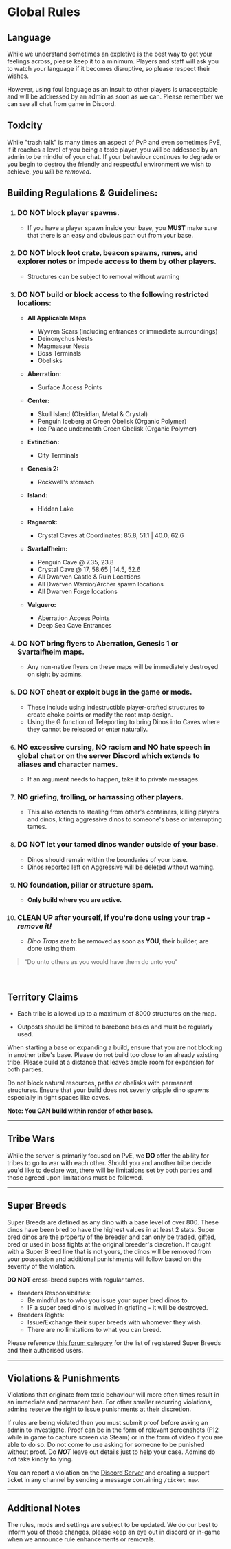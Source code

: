 # Global Rules

## Language

While we understand sometimes an expletive is the best way to get your feelings across, please keep it to a minimum. Players and staff will ask you to watch your language if it becomes disruptive, so please respect their wishes. 

However, using foul language as an insult to other players is unacceptable and will be addressed by an admin as soon as we can. Please remember we can see all chat from game in Discord.<br>

## Toxicity

While "trash talk" is many times an aspect of PvP and even sometimes PvE, if it reaches a level of you being a toxic player, you will be addessed by an admin to be mindful of your chat. If your behaviour continues to degrade or you begin to destroy the friendly and respectful environment we wish to achieve, _you will be removed_.<br>

## Building Regulations & Guidelines:<br>

1. ### **DO NOT** block player spawns.
   - If you have a player spawn inside your base, you __**MUST**__ make sure that there is an easy and obvious path out from your base.

2. ### **DO NOT** block loot crate, beacon spawns, runes, and explorer notes or impede access to them by other players.
   - Structures can be subject to removal without warning

3. ### **DO NOT** build or block access to the following restricted locations:
   -  **All Applicable Maps**
      * Wyvren Scars (including entrances or immediate surroundings)
      * Deinonychus Nests
      * Magmasaur Nests
      * Boss Terminals
      * Obelisks
  
   -  **Aberration:**
      * Surface Access Points

   -  **Center:**
      * Skull Island (Obsidian, Metal & Crystal)
      * Penguin Iceberg at Green Obelisk (Organic Polymer)
      * Ice Palace underneath Green Obelisk (Organic Polymer)

   -  **Extinction:**
      * City Terminals

   -  **Genesis 2:**
      * Rockwell's stomach

   -  **Island:**
      * Hidden Lake

   -  **Ragnarok:**
      * Crystal Caves at Coordinates: 85.8, 51.1 | 40.0, 62.6

   - **Svartalfheim:**
      * Penguin Cave @ 7.35, 23.8
      * Crystal Cave @ 17, 58.65 | 14.5, 52.6
      * All Dwarven Castle & Ruin Locations
      * All Dwarven Warrior/Archer spawn locations
      * All Dwarven Forge locations

   -  **Valguero:**
      * Aberration Access Points
      * Deep Sea Cave Entrances<br>


4. ### **DO NOT** bring flyers to Aberration, Genesis 1 or Svartalfheim maps. 
    - Any non-native flyers on these maps will be immediately destroyed on sight by admins.

5. ### **DO NOT** cheat or exploit bugs in the game or mods. 
    - These include using indestructible player-crafted structures to create choke points or modify the root map design.
    - Using the G function of Teleporting to bring Dinos into Caves where they cannot be released or enter naturally.

6. ### **NO** excessive cursing, **NO** racism and **NO** hate speech in global chat or on the server Discord which extends to aliases and character names.  
    - If an argument needs to happen, take it to private messages.

7. ### **NO** griefing, trolling, or harrassing other players. 
    - This also extends to stealing from other's containers, killing players and dinos, kiting aggressive dinos to someone's base or interrupting tames.

8. ### **DO NOT** let your tamed dinos wander outside of your base.
    - Dinos should remain within the boundaries of your base.
    - Dinos reported left on Aggressive will be deleted without warning.

9. ### **NO** foundation, pillar or structure spam. 
    - **Only build where you are active.**

10. ### **CLEAN UP** after yourself, if you're done using your trap - **_remove it!_**
    - _Dino Traps_ are to be removed as soon as **YOU**, their builder, are done using them.

> "Do unto others as you would have them do unto you"

<br>

## **Territory Claims**

* Each tribe is allowed up to a maximum of 8000 structures on the map.

* Outposts should be limited to barebone basics and must be regularly used.

When starting a base or expanding a build, ensure that you are not blocking in another tribe's base. Please do not build too close to an already existing tribe. Please build at a distance that leaves ample room for expansion for both parties.

Do not block natural resources, paths or obelisks with permanent structures. Ensure that your build does not severly cripple dino spawns especially in tight spaces like caves.

**Note: You CAN build within render of other bases.**

---

## **Tribe Wars**

While the server is primarily focused on PvE, we **DO** offer the ability for tribes to go to war with each other.  Should you and another tribe decide you'd like to declare war, there will be limitations set by both parties and those agreed upon limitations must be followed.

---

## **Super Breeds**

Super Breeds are defined as any dino with a base level of over 800. These dinos have been bred to have the highest values in at least 2 stats. Super bred dinos are the property of the breeder and can only be traded, gifted, bred or used in boss fights at the original breeder's discretion. If caught with a Super Breed line that is not yours, the dinos will be removed from your possession and additional punishments will follow based on the severity of the violation.

**DO NOT** cross-breed supers with regular tames.
  - Breeders Responsibilities:
    - Be mindful as to who you issue your super bred dinos to.
    - IF a super bred dino is involved in griefing - it will be destroyed.
  - Breeders Rights:
    - Issue/Exchange their super breeds with whomever they wish.
    - There are no limitations to what you can breed.

Please reference [this forum category](https://docs.google.com/document/d/e/2PACX-1vRVFVWtmYawjnuT7MhqTDSsoanbGIae-IEW3UvPsH4U8YPziBXViHwOxnRQOJXXLOrhLQboP_cUYwko/pub) for the list of registered Super Breeds and their authorised users.

---

## **Violations & Punishments**

Violations that originate from toxic behaviour will more often times result in an immediate and permanent ban. For other smaller recurring violations, admins reserve the right to issue punishments at their discretion.

If rules are being violated then you must submit proof before asking an admin to investigate. Proof can be in the form of relevant screenshots (F12 while in game to capture screen via Steam) or in the form of video if you are able to do so. Do not come to use asking for someone to be punished without proof. Do **_NOT_** leave out details just to help your case. Admins do not take kindly to lying.

You can report a violation on the [Discord Server](https://discord.gg/supremegaming) and creating a support ticket in any channel by sending a message containing `/ticket new`.

---

## **Additional Notes**

The rules, mods and settings are subject to be updated. We do our best to inform you of those changes, please keep an eye out in discord or in-game when we announce rule enhancements or removals.
